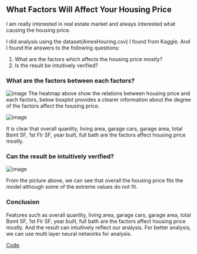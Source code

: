 ## What Factors Will Affect Your Housing Price

I am really interested in real estate market and always interested what causing the housing price.

I did analysis using the dataset(AmesHouring.csv) I found from Kaggle. And I found the answers to the following questions:

1. What are the factors which affects the housing price mostly?
2. Is the result be intuitively verified?

### What are the factors between each factors?

![image](https://user-images.githubusercontent.com/109795677/180426545-187fabcc-b7e7-4039-9b12-433a132561ff.png)
The heatmap above show the relations between housing price and each factors, below boxplot provides a clearer information about the degree of the factors affect the housing price. 

![image](https://user-images.githubusercontent.com/109795677/180427232-72b57142-af3f-4a81-b73c-09356026a87c.png)

It is clear that overall quanlity, living area, garage cars, garage area, total Bsmt SF, 1st Flr SF, year built, full bath are the factors affect housing price mostly.

### Can the result be intuitively verified?

![image](https://user-images.githubusercontent.com/109795677/180429484-3d763a6b-1c50-4f41-bacc-1fa7bfabd35b.png)

From the picture above, we can see that overall the housing price fits the model although some of the extreme values do not fit. 

### Conclusion
Features such as overall quanlity, living area, garage cars, garage area, total Bsmt SF, 1st Flr SF, year built, full bath are the factors affect housing price mostly. And the result can intuitively reflect our analysis. For better analysis, we can use multi layer neural networks for analysis.

[Code](https://docs.github.com/categories/github-pages-basics/).
